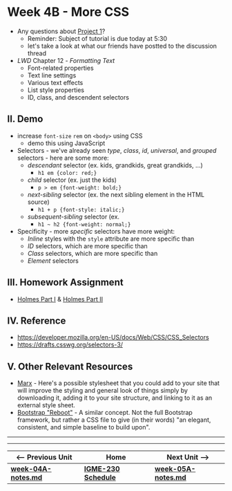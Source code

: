 # Week 4B - More CSS

- Any questions about [Project 1](../projects/project-1.md)?
  - Reminder: Subject of tutorial is due today at 5:30
  - let's take a look at what our friends have postted to the discussion thread
- *LWD* Chapter 12 - *Formatting Text*
  - Font-related properties
  - Text line settings
  - Various text effects
  - List style properties
  - ID, class, and descendent selectors

## II. Demo
- increase `font-size` `rem` on `<body>` using CSS
  - demo this using JavaScript
- Selectors - we've already seen *type*, *class*, *id*, *universal*, and *grouped* selectors - here are some more:
  - *descendant* selector (ex. kids, grandkids, great grandkids, ...)
    - `h1 em {color: red;}`
  - *child* selector (ex. just the kids)
    - `p > em {font-weight: bold;}`
  - *next-sibling* selector (ex. the next sibling element in the HTML source)
    - `h1 + p {font-style: italic;}`
  - *subsequent-sibling* selector (ex. 
    - `h1 ~ h2 {font-weight: normal;}`
- Specificity - more *specific* selectors have more weight: 
  - *Inline* styles with the `style` attribute are more specific than
  - *ID* selectors, which are more specific than
  - *Class* selectors, which are more specific than
  - *Element* selectors


## III. Homework Assignment

- [Holmes Part I](https://github.com/tonethar/IGME-235-Shared/blob/master/notes/holmes-part-1.md) & [Holmes Part II](https://github.com/tonethar/IGME-235-Shared/blob/master/notes/holmes-part-2.md)
 
## IV. Reference
- https://developer.mozilla.org/en-US/docs/Web/CSS/CSS_Selectors
- https://drafts.csswg.org/selectors-3/

## V. Other Relevant Resources
- [Marx](https://mblode.github.io/marx/) - Here's a possible stylesheet that you could add to your site that will improve the styling and general look of things simply by downloading it, adding it to your site structure, and linking to it as an external style sheet.
- [Bootstrap "Reboot"](https://getbootstrap.com/docs/4.3/content/reboot/) - A similar concept.  Not the full Bootstrap framework, but rather a CSS file to give (in their words) "an elegant, consistent, and simple baseline to build upon".

<hr><hr>

| <-- Previous Unit | Home | Next Unit -->
| --- | --- | --- 
| [**week-04A-notes.md**](week-04A-notes.md)     |  [**IGME-230 Schedule**](../schedule.md) | [**week-05A-notes.md**](week-05A-notes.md)

